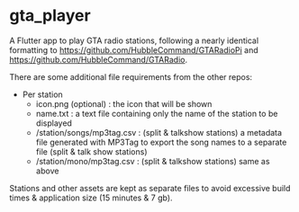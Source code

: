 # gta_player

A Flutter app to play GTA radio stations, following a nearly identical formatting to https://github.com/HubbleCommand/GTARadioPi and https://github.com/HubbleCommand/GTARadio.

There are some additional file requirements from the other repos:
- Per station
    - icon.png (optional)       : the icon that will be shown
    - name.txt                  : a text file containing only the name of the station to be displayed
    - /station/songs/mp3tag.csv : (split & talkshow stations) a metadata file generated with MP3Tag to export the song names to a separate file (split & talk show stations)
    - /station/mono/mp3tag.csv  : (split & talkshow stations) same as above

Stations and other assets are kept as separate files to avoid excessive build times & application size (15 minutes & 7 gb).
